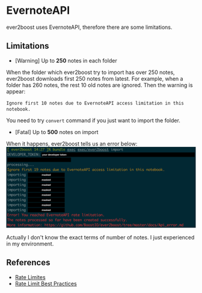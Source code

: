 # EvernoteAPI
ever2boost uses EvernoteAPI, therefore there are some limitations.

## Limitations
* [Warning] Up to **250** notes in each folder

When the folder which ever2boost try to import has over 250 notes, ever2boost downloads first 250 notes from latest. For example, when a folder has 260 notes, the rest 10 old notes are ignored. Then the warning is appear:

```
Ignore first 10 notes due to EvernoteAPI access limitation in this notebook.
```

You need to try `convert` command if you just want to import the folder.

* [Fatal] Up to **500** notes on import

When it happens, ever2boost tells us an error below:
![error_on_import](images/img5.png)

Actually I don't know the exact terms of number of notes. I just experienced in my environment.

## References
* [Rate Limites](https://dev.evernote.com/doc/articles/rate_limits.php)
* [Rate Limit Best Practices](https://dev.evernote.com/doc/articles/rate_limit_best_practices.php)
